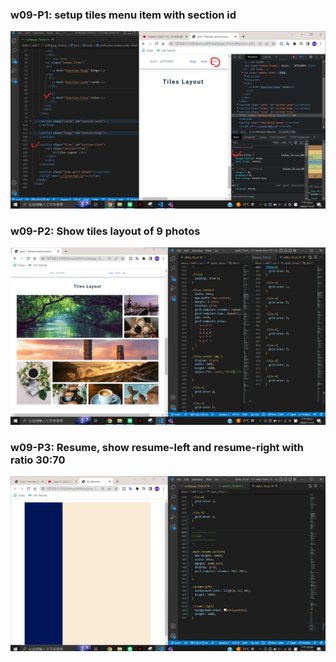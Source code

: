 ### w09-P1: setup tiles menu item with section id
![](./p1.png)

### w09-P2: Show tiles layout of 9 photos
![](./p2.png)

### w09-P3: Resume, show resume-left and resume-right with ratio 30:70
![](./p3.png)
